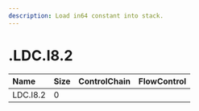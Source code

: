```yaml
---
description: Load in64 constant into stack.
---
```


# .LDC.I8.2

| Name | Size | ControlChain | FlowControl |
| :--- | :--- | :--- | :--- |
| LDC.I8.2 | 0 |  |  |

